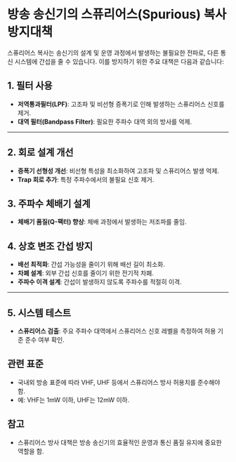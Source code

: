 # 방송 송신기의 스퓨리어스(Spurious) 복사 방지대책

스퓨리어스 복사는 송신기의 설계 및 운영 과정에서 발생하는 불필요한 전파로, 다른 통신 시스템에 간섭을 줄 수 있습니다. 이를 방지하기 위한 주요 대책은 다음과 같습니다:

## 1. 필터 사용
- **저역통과필터(LPF)**: 고조파 및 비선형 증폭기로 인해 발생하는 스퓨리어스 신호를 제거.
- **대역 필터(Bandpass Filter)**: 필요한 주파수 대역 외의 방사를 억제.

---

## 2. 회로 설계 개선
- **증폭기 선형성 개선**: 비선형 특성을 최소화하여 고조파 및 스퓨리어스 발생 억제.
- **Trap 회로 추가**: 특정 주파수에서의 불필요 신호 제거.

## 3. 주파수 체배기 설계
- **체배기 품질(Q-팩터) 향상**: 체배 과정에서 발생하는 저조파를 줄임.

## 4. 상호 변조 간섭 방지
- **배선 최적화**: 간섭 가능성을 줄이기 위해 배선 길이 최소화.
- **차폐 설계**: 외부 간섭 신호를 줄이기 위한 전기적 차폐.
- **주파수 이격 설계**: 간섭이 발생하지 않도록 주파수를 적절히 이격.

---

## 5. 시스템 테스트
- **스퓨리어스 검출**: 주요 주파수 대역에서 스퓨리어스 신호 레벨을 측정하여 허용 기준 준수 여부 확인.

## 관련 표준
- 국내외 방송 표준에 따라 VHF, UHF 등에서 스퓨리어스 방사 허용치를 준수해야 함.
- 예: VHF는 1mW 이하, UHF는 12mW 이하.

## 참고
- 스퓨리어스 방사 대책은 방송 송신기의 효율적인 운영과 통신 품질 유지에 중요한 역할을 함.
